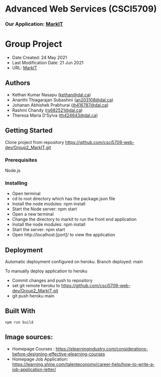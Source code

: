 # Advanced Web Services (CSCI5709)

### Our Application: [MarkIT](https://dal-markit.herokuapp.com/)

# Group Project

* Date Created: 24 May 2021
* Last Modification Date: 21 Jun 2021
* URL: [MarkIT](https://dal-markit.herokuapp.com/) 

## Authors

* Kethan Kumar Nasapu (kethan@dal.ca)
* Ananthi Thiagarajan Subashini (an203108@dal.ca)
* Johanan Abhishek Prabhurai (jh416787@dal.ca)
* Rashmi Chandy (rs682521@dal.ca) 
* Theresa Maria D’Sylva (th424643@dal.ca)


## Getting Started

Clone project from repository https://github.com/csci5709-web-dev/Group2_MarkIT.git

### Prerequisites

Node.js

### Installing

* Open terminal 
* cd to root directory which has the package.json file
* Install the node modules: npm install
* Start the Node server: npm start 
* Open a new terminal 
* Change the directory to markit to run the front end application
* Install the node modules: npm install
* Start the server: npm start
* Open http://localhost:[port]/ to view the application

## Deployment
Automatic deployment configured on heroku. 
Branch deployed: main

To manually deploy application to heroku 
* Commit changes and push to repository 
* set git remote heroku to https://github.com/csci5709-web-dev/Group2_MarkIT.git
* git push heroku main

## Built With

```
npm run build
```

## Image sources:
* Homepage Courses : https://elearningindustry.com/considerations-before-designing-effective-elearning-courses
* Homepage Job Application: https://learning.shine.com/talenteconomy/career-help/how-to-write-a-job-application-letter/
